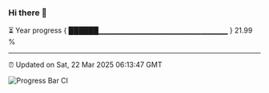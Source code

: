 ### Hi there 👋

⏳ Year progress { ██████▁▁▁▁▁▁▁▁▁▁▁▁▁▁▁▁▁▁▁▁▁▁▁▁ } 21.99 %

---

⏰ Updated on Sat, 22 Mar 2025 06:13:47 GMT

![Progress Bar CI](https://github.com/Shyam-Makwana/GitHub-Actions-Demo/workflows/Progress%20Bar%20CI/badge.svg)
